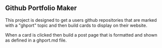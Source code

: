## Github Portfolio Maker

This project is designed to get a users github repositories that are marked with a "ghport" topic and then build cards to display on their website.

When a card is clicked then build a post page that is formatted and shown as defined in a ghport.md file.
